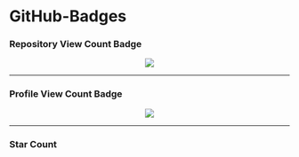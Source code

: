 # GitHub-Badges

### Repository View Count Badge
<p align="center">
  <img src="https://gh-badges.vercel.app/ghrvc?user=codewithvignesh-dev&repo=github-badges&label=Repository%20Views" />
</p>

---

### Profile View Count Badge
<p align="center">
  <img src="https://gh-badges.vercel.app/ghpvc?user=codewithvignesh-dev&label=Profile%20Views" />
</p>

---

### Star Count
